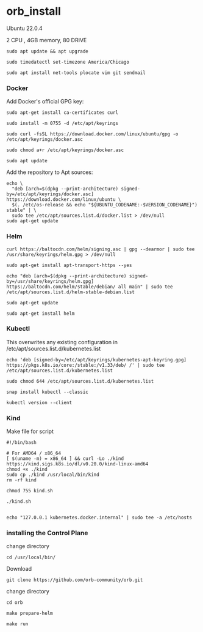# orb_install

Ubuntu 22.0.4

2 CPU , 4GB memory, 80 DRIVE
```
sudo apt update && apt upgrade
```
```
sudo timedatectl set-timezone America/Chicago
```
```
sudo apt install net-tools plocate vim git sendmail
```

### Docker

Add Docker's official GPG key:

```
sudo apt-get install ca-certificates curl
```
```
sudo install -m 0755 -d /etc/apt/keyrings
```
```
sudo curl -fsSL https://download.docker.com/linux/ubuntu/gpg -o /etc/apt/keyrings/docker.asc
```
```
sudo chmod a+r /etc/apt/keyrings/docker.asc
```
```
sudo apt update
```

Add the repository to Apt sources:
```
echo \
  "deb [arch=$(dpkg --print-architecture) signed-by=/etc/apt/keyrings/docker.asc] https://download.docker.com/linux/ubuntu \
  $(. /etc/os-release && echo "${UBUNTU_CODENAME:-$VERSION_CODENAME}") stable" | \
  sudo tee /etc/apt/sources.list.d/docker.list > /dev/null
sudo apt-get update
```
### Helm
```
curl https://baltocdn.com/helm/signing.asc | gpg --dearmor | sudo tee /usr/share/keyrings/helm.gpg > /dev/null
```
```
sudo apt-get install apt-transport-https --yes
```
```
echo "deb [arch=$(dpkg --print-architecture) signed-by=/usr/share/keyrings/helm.gpg] https://baltocdn.com/helm/stable/debian/ all main" | sudo tee /etc/apt/sources.list.d/helm-stable-debian.list
```
```
sudo apt-get update
```
```
sudo apt-get install helm
```

### Kubectl
 This overwrites any existing configuration in /etc/apt/sources.list.d/kubernetes.list
``` 
echo 'deb [signed-by=/etc/apt/keyrings/kubernetes-apt-keyring.gpg] https://pkgs.k8s.io/core:/stable:/v1.33/deb/ /' | sudo tee /etc/apt/sources.list.d/kubernetes.list
```
```
sudo chmod 644 /etc/apt/sources.list.d/kubernetes.list
```
```
snap install kubectl --classic
```
```
kubectl version --client
```

### Kind
Make file for script
```
#!/bin/bash

# For AMD64 / x86_64
[ $(uname -m) = x86_64 ] && curl -Lo ./kind https://kind.sigs.k8s.io/dl/v0.20.0/kind-linux-amd64
chmod +x ./kind
sudo cp ./kind /usr/local/bin/kind
rm -rf kind
```
```
chmod 755 kind.sh
```
```
./kind.sh
```
```

echo "127.0.0.1 kubernetes.docker.internal" | sudo tee -a /etc/hosts
```

### installing the Control Plane

change directory
```
cd /usr/local/bin/
```
Download
```
git clone https://github.com/orb-community/orb.git
```
change directory
```
cd orb
```
```
make prepare-helm
```
```
make run
```

